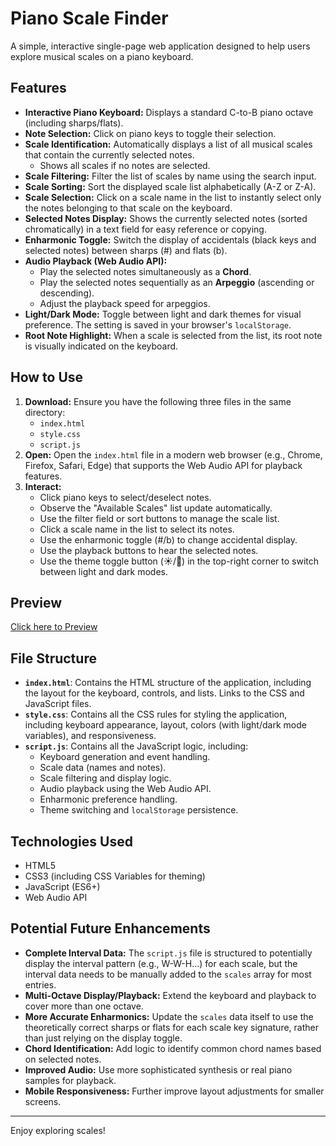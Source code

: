 # Piano Scale Finder

A simple, interactive single-page web application designed to help users explore musical scales on a piano keyboard.

## Features

*   **Interactive Piano Keyboard:** Displays a standard C-to-B piano octave (including sharps/flats).
*   **Note Selection:** Click on piano keys to toggle their selection.
*   **Scale Identification:** Automatically displays a list of all musical scales that contain the currently selected notes.
    *   Shows all scales if no notes are selected.
*   **Scale Filtering:** Filter the list of scales by name using the search input.
*   **Scale Sorting:** Sort the displayed scale list alphabetically (A-Z or Z-A).
*   **Scale Selection:** Click on a scale name in the list to instantly select only the notes belonging to that scale on the keyboard.
*   **Selected Notes Display:** Shows the currently selected notes (sorted chromatically) in a text field for easy reference or copying.
*   **Enharmonic Toggle:** Switch the display of accidentals (black keys and selected notes) between sharps (#) and flats (b).
*   **Audio Playback (Web Audio API):**
    *   Play the selected notes simultaneously as a **Chord**.
    *   Play the selected notes sequentially as an **Arpeggio** (ascending or descending).
    *   Adjust the playback speed for arpeggios.
*   **Light/Dark Mode:** Toggle between light and dark themes for visual preference. The setting is saved in your browser's `localStorage`.
*   **Root Note Highlight:** When a scale is selected from the list, its root note is visually indicated on the keyboard.

## How to Use

1.  **Download:** Ensure you have the following three files in the same directory:
    *   `index.html`
    *   `style.css`
    *   `script.js`
2.  **Open:** Open the `index.html` file in a modern web browser (e.g., Chrome, Firefox, Safari, Edge) that supports the Web Audio API for playback features.
3.  **Interact:**
    *   Click piano keys to select/deselect notes.
    *   Observe the "Available Scales" list update automatically.
    *   Use the filter field or sort buttons to manage the scale list.
    *   Click a scale name in the list to select its notes.
    *   Use the enharmonic toggle (#/b) to change accidental display.
    *   Use the playback buttons to hear the selected notes.
    *   Use the theme toggle button (☀️/🌙) in the top-right corner to switch between light and dark modes.

## Preview

[Click here to Preview](http://htmlpreview.github.io/?https://github.com/fancellu/piano-scales-js/blob/main/piano_scales.html)

## File Structure

*   **`index.html`**: Contains the HTML structure of the application, including the layout for the keyboard, controls, and lists. Links to the CSS and JavaScript files.
*   **`style.css`**: Contains all the CSS rules for styling the application, including keyboard appearance, layout, colors (with light/dark mode variables), and responsiveness.
*   **`script.js`**: Contains all the JavaScript logic, including:
    *   Keyboard generation and event handling.
    *   Scale data (names and notes).
    *   Scale filtering and display logic.
    *   Audio playback using the Web Audio API.
    *   Enharmonic preference handling.
    *   Theme switching and `localStorage` persistence.

## Technologies Used

*   HTML5
*   CSS3 (including CSS Variables for theming)
*   JavaScript (ES6+)
*   Web Audio API

## Potential Future Enhancements

*   **Complete Interval Data:** The `script.js` file is structured to potentially display the interval pattern (e.g., W-W-H...) for each scale, but the interval data needs to be manually added to the `scales` array for most entries.
*   **Multi-Octave Display/Playback:** Extend the keyboard and playback to cover more than one octave.
*   **More Accurate Enharmonics:** Update the `scales` data itself to use the theoretically correct sharps or flats for each scale key signature, rather than just relying on the display toggle.
*   **Chord Identification:** Add logic to identify common chord names based on selected notes.
*   **Improved Audio:** Use more sophisticated synthesis or real piano samples for playback.
*   **Mobile Responsiveness:** Further improve layout adjustments for smaller screens.

---

Enjoy exploring scales!